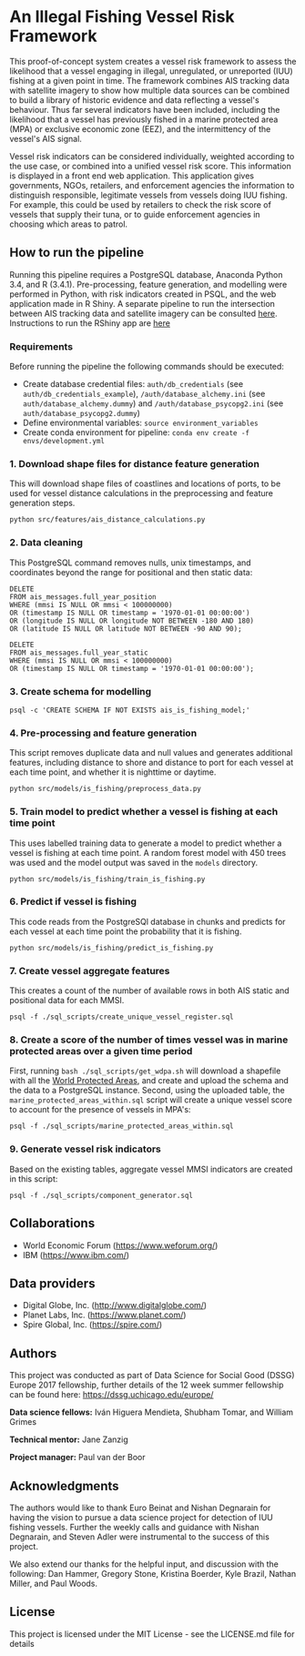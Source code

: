 # An Illegal Fishing Vessel Risk Framework
This proof-of-concept system creates a vessel risk framework to assess the likelihood that a vessel engaging in illegal,
unregulated, or unreported (IUU) fishing at a given point in time. The framework combines AIS tracking data with 
satellite imagery to show how multiple data sources can be combined to build a library of historic evidence 
and data reflecting a vessel's behaviour. Thus far several indicators have been included, including the likelihood 
that a vessel has previously fished in a marine protected area (MPA) or exclusive economic zone (EEZ), and the 
intermittency of the vessel's AIS signal. 

Vessel risk indicators can be considered individually, weighted according to the use case, or combined into a unified 
vessel risk score. This information is displayed in a front end web application. This application gives governments, 
NGOs, retailers, and enforcement agencies the information to distinguish responsible, legitimate vessels from 
vessels doing IUU fishing. For example, this could be used by retailers to check the risk score of vessels that supply
their tuna, or to guide enforcement agencies in choosing which areas to patrol. 

## How to run the pipeline
Running this pipeline requires a PostgreSQL database, Anaconda Python 3.4, and R (3.4.1). Pre-processing, 
feature generation, and modelling were performed in Python, with risk indicators created in PSQL, and the web application 
made in R Shiny. A separate pipeline to run the intersection between AIS tracking data and satellite imagery can be 
consulted [here](../master/src/sat_imagery/README.md). Instructions to run the RShiny app are 
[here](../master/shiny_app/README.md)

### Requirements
Before running the pipeline the following commands should be executed:
* Create database credential files: `auth/db_credentials` (see `auth/db_credentials_example`), `/auth/database_alchemy.ini` (see `auth/database_alchemy.dummy`) and `/auth/database_psycopg2.ini` (see `auth/database_psycopg2.dummy`)
* Define environmental variables: `source environment_variables`
* Create conda environment for pipeline: `conda env create -f envs/development.yml`

### 1. Download shape files for distance feature generation
This will download shape files of coastlines and locations of ports, to be used for vessel distance calculations 
in the preprocessing and feature generation steps.

`python src/features/ais_distance_calculations.py`

### 2. Data cleaning
This PostgreSQL command removes nulls, unix timestamps, and coordinates beyond the range for positional and 
then static data:

```
DELETE
FROM ais_messages.full_year_position
WHERE (mmsi IS NULL OR mmsi < 100000000) 
OR (timestamp IS NULL OR timestamp = '1970-01-01 00:00:00') 
OR (longitude IS NULL OR longitude NOT BETWEEN -180 AND 180)
OR (latitude IS NULL OR latitude NOT BETWEEN -90 AND 90);

```

```
DELETE
FROM ais_messages.full_year_static
WHERE (mmsi IS NULL OR mmsi < 100000000) 
OR (timestamp IS NULL OR timestamp = '1970-01-01 00:00:00');
```
### 3. Create schema for modelling
`psql -c 'CREATE SCHEMA IF NOT EXISTS ais_is_fishing_model;'`

### 4. Pre-processing and feature generation 
This script removes duplicate data and null values and generates additional features, including distance to shore
and distance to port for each vessel at each time point, and whether it is nighttime or daytime. 

`python src/models/is_fishing/preprocess_data.py`

### 5. Train model to predict whether a vessel is fishing at each time point
This uses labelled training data to generate a model to predict whether a vessel is fishing at each time point. 
A random forest model with 450 trees was used and the model output was saved in the `models` directory.

`python src/models/is_fishing/train_is_fishing.py`

### 6. Predict if vessel is fishing
This code reads from the PostgreSQl database in chunks and predicts for each vessel at each time point the 
probability that it is fishing.

`python src/models/is_fishing/predict_is_fishing.py`

### 7. Create vessel aggregate features
This creates a count of the number of available rows in both AIS static and positional data for each MMSI.

`psql -f ./sql_scripts/create_unique_vessel_register.sql`

### 8. Create a score of the number of times vessel was in marine protected areas over a given time period
First, running `bash ./sql_scripts/get_wdpa.sh` will download a shapefile with all the 
[World Protected Areas](https://www.protectedplanet.net), and create and upload the schema and the data to a 
PostgreSQL instance. Second, using the uploaded table, the `marine_protected_areas_within.sql` script will 
create a unique vessel score to account for the presence of vessels in MPA's:

`psql -f ./sql_scripts/marine_protected_areas_within.sql`

### 9. Generate vessel risk indicators
Based on the existing tables, aggregate vessel MMSI indicators are created in this script:

`psql -f ./sql_scripts/component_generator.sql`

## Collaborations
* World Economic Forum (https://www.weforum.org/)
* IBM (https://www.ibm.com/)

## Data providers
* Digital Globe, Inc. (http://www.digitalglobe.com/)
* Planet Labs, Inc. (https://www.planet.com/)
* Spire Global, Inc. (https://spire.com/)

## Authors
This project was conducted as part of Data Science for Social Good (DSSG) Europe 2017 fellowship, further details of 
the 12 week summer fellowship can be found here:
https://dssg.uchicago.edu/europe/

**Data science fellows:** Iván Higuera Mendieta, Shubham Tomar, and William Grimes

**Technical mentor:** Jane Zanzig

**Project manager:** Paul van der Boor

## Acknowledgments
The authors would like to thank Euro Beinat and Nishan Degnarain for having the vision to pursue a data science project 
for detection of IUU fishing vessels. Further the weekly calls and guidance with Nishan Degnarain, and Steven Adler 
were instrumental to the success of this project.

We also extend our thanks for the helpful input, and discussion with the following: Dan Hammer, Gregory Stone, 
Kristina Boerder, Kyle Brazil, Nathan Miller, and Paul Woods.

## License
This project is licensed under the MIT License - see the LICENSE.md file for details

<!--

### Uploading data to database from S3 to AWS (wef-oceans)

1. Explore data in the bucket (check permissions in `~/.aws/credentials`)
`aws s3 --profile dssg2017 ls s3://dssg2017-wef --recursive`
[can use the `--human-readable --summarize` flags]

2. Download the data (remember to `cd /mnt/data/shared`)
`aws s3 --profile dssg2017 cp s3://dssg2017-wef . --recursive`
[The command will create a new folder and will not copy the files that already exist]

3. Explore and concatenate files (both static and positional)
```
files=(*static*)
{ head -n1 ${files[0]}; for f in ${files[*]}; do tail -n+2 "$f"; done; } > static_concat.csv

files=(*static*)
{ head -n1 ${files[0]}; for f in ${files[*]}; do tail -n+2 "$f"; done; } > position_concat.csv
```

4. Create DB schema:
`CREATE SCHEMA ais_messages;`

5. Generate SQL table with `csvsql` for static AIS data:
`head -n 3000000 static_concat.csv | iconv -t ascii | tr [:upper:] [:lower:] | tr ' ' '_' | csvsql -i postgresql`

```
CREATE TABLE ais_messages.full_year_static (
        msg_type INTEGER, 
        mmsi INTEGER, 
        timestamp TIMESTAMP, 
        imo FLOAT, 
        name VARCHAR(20), 
        ship_and_cargo_type FLOAT, 
        length FLOAT, 
        width FLOAT, 
        draught FLOAT, 
        eta_date VARCHAR(23), 
        call_sign VARCHAR(7), 
        destination VARCHAR(20)
);
```

6. Generate SQL table with `csvsql` for position ais data
`head -n 3000000 position_concat.csv | iconv -t ascii | tr [:upper:] [:lower:] | tr ' ' '_' | csvsql -i postgresql`

```
CREATE TABLE ais_messages.full_year_position (
        msg_type INTEGER, 
        mmsi INTEGER, 
        timestamp TIMESTAMP, 
        status INTEGER, 
        rot INTEGER, 
        speed FLOAT, 
        accuracy INTEGER, 
        longitude FLOAT, 
        latitude FLOAT, 
        course FLOAT, 
        heading INTEGER, 
        maneuver INTEGER
);
```


7. Upload data to database using `psql`:
`cat static_concat.csv | psql -c "\copy ais_messages.full_year_static from stdin with csv header;"`
Similarly for positional data:
`cat position_concat.csv | psql -c "\copy ais_messages.full_year_position from stdin with csv header;"`

8. Create geom column for positional coordinates:
```
ALTER TABLE ais_messages.full_year_position ADD COLUMN geom geometry(Point,4326);
UPDATE ais_messages.full_year_position SET geom = ST_SetSRID(ST_MakePoint(longitude, latitude), 4326);
```

9. Index database:
```
CREATE INDEX full_year_position_mmsi_idx ON ais_messages.full_year_position (mmsi) ;
CREATE INDEX full_year_position_geom_idx ON ais_messages.full_year_position (geom) ;
CREATE INDEX full_year_static_mmsi_idx ON ais_messages.full_year_static (mmsi) ;
```

10. Clean data:

```
DELETE
FROM ais_messages.full_year_position
WHERE (mmsi IS NULL OR mmsi < 100000000) 
OR (timestamp IS NULL OR timestamp = '1970-01-01 00:00:00') 
OR (longitude IS NULL OR longitude NOT BETWEEN -180 AND 180)
OR (latitude IS NULL OR latitude NOT BETWEEN -90 AND 90);

```

```
DELETE
FROM ais_messages.full_year_static
WHERE (mmsi IS NULL OR mmsi < 100000000) 
OR (timestamp IS NULL OR timestamp = '1970-01-01 00:00:00');
```
-->
